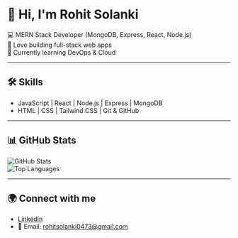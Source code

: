 # 👋 Hi, I'm Rohit Solanki

💻 MERN Stack Developer (MongoDB, Express, React, Node.js)  
🚀 Love building full-stack web apps  
🌱 Currently learning DevOps & Cloud  

---

## 🛠 Skills
- JavaScript | React | Node.js | Express | MongoDB  
- HTML | CSS | Tailwind CSS | Git & GitHub  

---

## 📊 GitHub Stats
![GitHub Stats](https://github.com/rohitsolanki01/rohitsolanki01/)  
![Top Languages](https://github-readme-stats.vercel.app/api/top-langs/?username=YOUR_USERNAME&layout=compact&theme=radical)

---

## 🌍 Connect with me
- [LinkedIn]([https://www.linkedin.com/in/YOUR-LINKEDIN](https://www.linkedin.com/in/rohit-solanki-495860348/)) 
- 📧 Email: rohitsolanki0473@gmail.com
